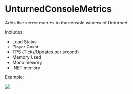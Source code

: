 # UnturnedConsoleMetrics
Adds live server metrics to the console window of Unturned. 

Includes:
* Load Status
* Player Count
* TPS (Ticks/Updates per second)
* Memory Used
* Mono memory
* .NET memory

Example:

<img src="https://cdn.discordapp.com/attachments/602753672266383391/848912250684833812/unknown.png">
